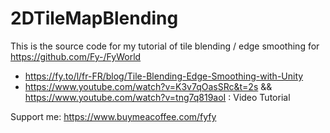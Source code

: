 # 2DTileMapBlending
This is the source code for my tutorial of tile blending / edge smoothing for https://github.com/Fy-/FyWorld

- https://fy.to/l/fr-FR/blog/Tile-Blending-Edge-Smoothing-with-Unity
- https://www.youtube.com/watch?v=K3v7qOasSRc&t=2s && https://www.youtube.com/watch?v=tng7q819aoI : Video Tutorial

Support me: https://www.buymeacoffee.com/fyfy
